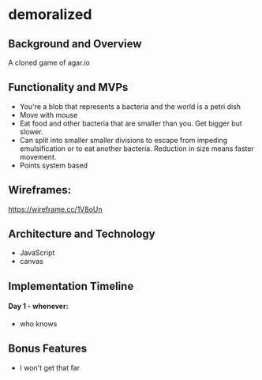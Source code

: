 # demoralized

## Background and Overview
A cloned game of agar.io

## Functionality and MVPs
* You're a blob that represents a bacteria and the world is a petri dish
* Move with mouse
* Eat food and other bacteria that are smaller than you. Get bigger but slower.
* Can split into smaller smaller divisions to escape from impeding emulsification or to eat another bacteria. Reduction in size means faster movement.
* Points system based

## Wireframes:
https://wireframe.cc/1V8oUn

## Architecture and Technology
* JavaScript
* canvas

## Implementation Timeline
#### Day 1 - whenever:
* who knows

## Bonus Features
* I won't get that far
